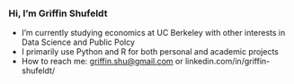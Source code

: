 <h3> Hi, I’m Griffin Shufeldt </h3>

- I’m currently studying economics at UC Berkeley with other interests in Data Science and Public Polcy
- I primarily use Python and R for both personal and academic projects
- How to reach me: griffin.shu@gmail.com or linkedin.com/in/griffin-shufeldt/

